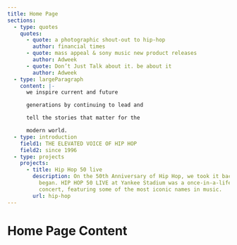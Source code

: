 ```yaml
---
title: Home Page
sections:
  - type: quotes
    quotes:
      - quote: a photographic shout-out to hip-hop
        author: financial times
      - quote: mass appeal & sony music new product releases
        author: Adweek
      - quote: Don’t Just Talk about it. be about it
        author: Adweek
  - type: largeParagraph
    content: |-
      we inspire current and future

      generations by continuing to lead and

      tell the stories that matter for the

      modern world.
  - type: introduction
    field1: THE ELEVATED VOICE OF HIP HOP
    field2: since 1996
  - type: projects
    projects:
      - title: Hip Hop 50 live
        description: On the 50th Anniversary of Hip Hop, we took it back to where it all
          began. HIP HOP 50 LIVE at Yankee Stadium was a once-in-a-lifetime
          concert, featuring some of the most iconic names in music.
        url: hip-hop
---
```


# Home Page Content
